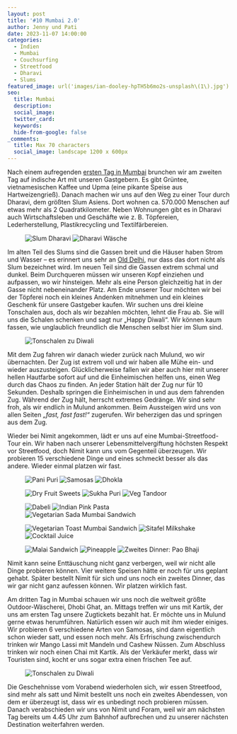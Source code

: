 ```yaml
---
layout: post
title: '#10 Mumbai 2.0'
author: Jenny und Pati
date: 2023-11-07 14:00:00
categories:
  - Indien
  - Mumbai
  - Couchsurfing
  - Streetfood
  - Dharavi
  - Slums
featured_image: url('images/ian-dooley-hpTH5b6mo2s-unsplash\(1\).jpg')
seo:
  title: Mumbai
  description:
  social_image:
  twitter_card:
  keywords:
  hide-from-google: false
_comments:
  title: Max 70 characters
  social_image: landscape 1200 x 600px
---
```

Nach einem aufregenden [ersten Tag in Mumbai](2023-11-06-mumbai-1) brunchen wir am zweiten Tag auf indische Art mit unseren Gastgebern. Es gibt Grüntee, vietnamesischen Kaffee und Upma (eine pikante Speise aus Hartweizengrieß). Danach machen wir uns auf den Weg zu einer Tour durch Dharavi, dem größten Slum Asiens. Dort wohnen ca. 570.000 Menschen auf etwas mehr als 2 Quadratkilometer. Neben Wohnungen gibt es in Dharavi auch Wirtschaftsleben und Geschäfte wie z. B. Töpfereien, Lederherstellung, Plastikrecycling und Textilfärbereien.

<figure class="img2">
 	<img src="/images/diary/indien/mumbai2/mumbai-10.jpg" alt="Slum Dharavi">
  <img src="/images/diary/indien/mumbai2/mumbai-14.jpg" alt="Dharavi Wäsche">
</figure>

Im alten Teil des Slums sind die Gassen breit und die Häuser haben Strom und Wasser – es erinnert uns sehr an [Old Delhi](2023-10-22-neu-delhi), nur dass das dort nicht als Slum bezeichnet wird. Im neuen Teil sind die Gassen extrem schmal und dunkel. Beim Durchqueren müssen wir unseren Kopf einziehen und aufpassen, wo wir hinsteigen. Mehr als eine Person gleichzeitig hat in der Gasse nicht nebeneinander Platz. Am Ende unserer Tour möchten wir bei der Töpferei noch ein kleines Andenken mitnehmen und ein kleines Geschenk für unsere Gastgeber kaufen. Wir suchen uns drei kleine Tonschalen aus, doch als wir bezahlen möchten, lehnt die Frau ab. Sie will uns die Schalen schenken und sagt nur „Happy Diwali“. Wir können kaum fassen, wie unglaublich freundlich die Menschen selbst hier im Slum sind. 

<figure class="img1">
 	<img src="/images/diary/indien/mumbai2/mumbai-11.jpg" alt="Tonschalen zu Diwali">
</figure>

Mit dem Zug fahren wir danach wieder zurück nach Mulund, wo wir übernachten. Der Zug ist extrem voll und wir haben alle Mühe ein- und wieder auszusteigen. Glücklicherweise fallen wir aber auch hier mit unserer hellen Hautfarbe sofort auf und die Einheimischen helfen uns, einen Weg durch das Chaos zu finden. An jeder Station hält der Zug nur für 10 Sekunden. Deshalb springen die Einheimischen in und aus dem fahrenden Zug. Während der Zug hält, herrscht extremes Gedränge. Wir sind sehr froh, als wir endlich in Mulund ankommen. Beim Aussteigen wird uns von allen Seiten *„fast, fast fast!“* zugerufen. Wir beherzigen das und springen aus dem Zug.

Wieder bei Nimit angekommen, lädt er uns auf eine Mumbai-Streetfood-Tour ein. Wir haben nach unserer Lebensmittelvergiftung höchsten Respekt vor Streetfood, doch Nimit kann uns vom Gegenteil überzeugen. Wir probieren 15 verschiedene Dinge und eines schmeckt besser als das andere. Wieder einmal platzen wir fast. 

<!-- 15 img fotogallerie essen -->
<figure class="img3">
 	<img src="/images/diary/indien/mumbai2/streetfood-4.jpg" alt="Pani Puri">
  <img src="/images/diary/indien/mumbai2/streetfood-2.jpg" alt="Samosas">
  <img src="/images/diary/indien/mumbai2/streetfood-3.jpg" alt="Dhokla">
</figure>
<figure class="img3">
  <img src="/images/diary/indien/mumbai2/streetfood-14.jpg" alt="Dry Fruit Sweets">
  <img src="/images/diary/indien/mumbai2/streetfood-5.jpg" alt="Sukha Puri">
  <img src="/images/diary/indien/mumbai2/streetfood-6.jpg" alt="Veg Tandoor">
</figure>
<figure class="img3">
 	<img src="/images/diary/indien/mumbai2/streetfood-7.jpg" alt="Dabeli">
  <img src="/images/diary/indien/mumbai2/streetfood-8.jpg" alt="Indian Pink Pasta">
  <img src="/images/diary/indien/mumbai2/streetfood-9.jpg" alt="Vegetarian Sada Mumbai Sandwich">
</figure>
<figure class="img3">
 	<img src="/images/diary/indien/mumbai2/streetfood-10.jpg" alt="Vegetarian Toast Mumbai Sandwich">
  <img src="/images/diary/indien/mumbai2/streetfood-11.jpg" alt="Sitafel Milkshake">
  <img src="/images/diary/indien/mumbai2/streetfood-12.jpg" alt="Cocktail Juice">
</figure>
<figure class="img3">
 	<img src="/images/diary/indien/mumbai2/streetfood-13.jpg" alt="Malai Sandwich">
  <img src="/images/diary/indien/mumbai2/streetfood-1.jpg" alt="Pineapple">
  <img src="/images/diary/indien/mumbai2/streetfood-15.jpg" alt="Zweites Dinner: Pao Bhaji">
</figure>

Nimit kann seine Enttäuschung nicht ganz verbergen, weil wir nicht alle Dinge probieren können. Vier weitere Speisen hätte er noch für uns geplant gehabt. Später bestellt Nimit für sich und uns noch ein zweites Dinner, das wir gar nicht ganz aufessen können. Wir platzen wirklich fast.

Am dritten Tag in Mumbai schauen wir uns noch die weltweit größte Outdoor-Wäscherei, Dhobi Ghat, an. Mittags treffen wir uns mit Kartik, der uns am ersten Tag unsere Zugtickets bezahlt hat. Er möchte uns in Mulund gerne etwas herumführen. Natürlich essen wir auch mit ihm wieder einiges. Wir probieren 6 verschiedene Arten von Samosas, sind dann eigentlich schon wieder satt, und essen noch mehr. Als Erfrischung zwischendurch trinken wir Mango Lassi mit Mandeln und Cashew Nüssen. Zum Abschluss trinken wir noch einen Chai mit Kartik. Als der Verkäufer merkt, dass wir Touristen sind, kocht er uns sogar extra einen frischen Tee auf. 

<figure class="img1">
 	<img src="/images/diary/indien/mumbai2/mumbai-12.jpg" alt="Tonschalen zu Diwali">
</figure>

Die Geschehnisse vom Vorabend wiederholen sich, wir essen Streetfood, sind mehr als satt und Nimit bestellt uns noch ein zweites Abendessen, von dem er überzeugt ist, dass wir es unbedingt noch probieren müssen. Danach verabschieden wir uns von Nimit und Foram, weil wir am nächsten Tag bereits um 4.45 Uhr zum Bahnhof aufbrechen und zu unserer nächsten Destination weiterfahren werden.
